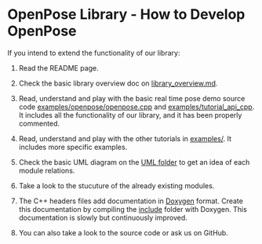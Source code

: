 OpenPose Library - How to Develop OpenPose
====================================

If you intend to extend the functionality of our library:

1. Read the README page.

2. Check the basic library overview doc on [library_overview.md](library_overview.md).

3. Read, understand and play with the basic real time pose demo source code [examples/openpose/openpose.cpp](../examples/openpose/openpose.cpp) and [examples/tutorial_api_cpp](../examples/tutorial_api_cpp). It includes all the functionality of our library, and it has been properly commented.

4. Read, understand and play with the other tutorials in [examples/](../examples/). It includes more specific examples.

5. Check the basic UML diagram on the [UML folder](UML/) to get an idea of each module relations.

6. Take a look to the stucuture of the already existing modules.

7. The C++ headers files add documentation in [Doxygen](http://www.doxygen.org/) format. Create this documentation by compiling the [include](../include/) folder with Doxygen. This documentation is slowly but continuously improved.

8. You can also take a look to the source code or ask us on GitHub.
